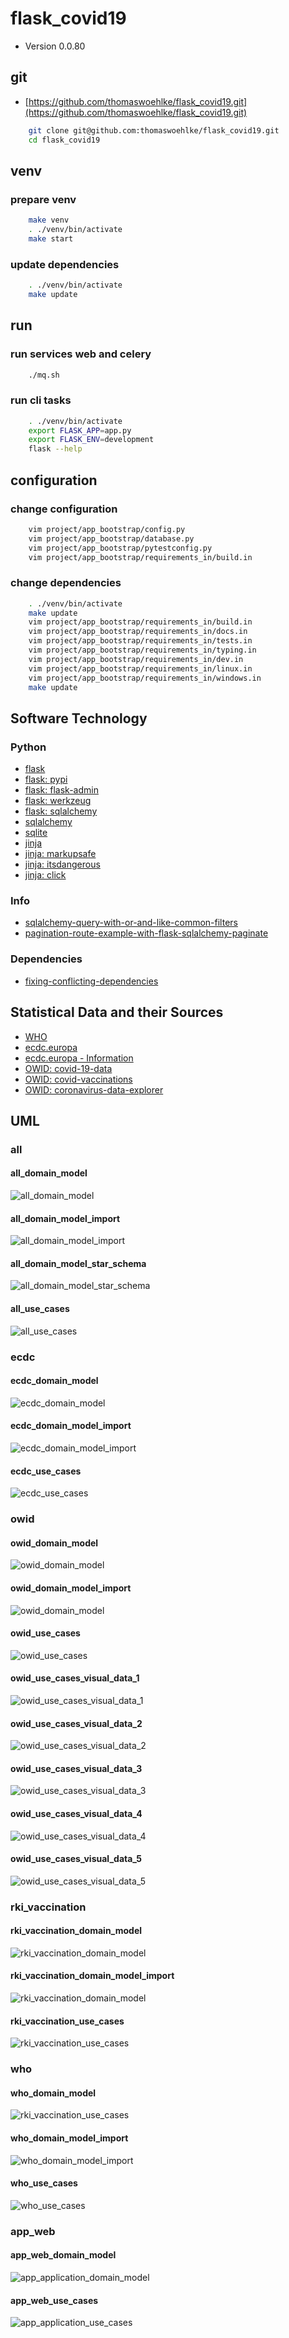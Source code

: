 # flask_covid19

* Version 0.0.80

## git

* [https://github.com/thomaswoehlke/flask_covid19.git](https://github.com/thomaswoehlke/flask_covid19.git)

````bash
    git clone git@github.com:thomaswoehlke/flask_covid19.git
    cd flask_covid19
````

## venv

### prepare venv

````bash
    make venv
    . ./venv/bin/activate
    make start
````

### update dependencies

````bash
    . ./venv/bin/activate
    make update
 ````

## run

### run services web and celery

````bash
    ./mq.sh
````

### run cli tasks

````bash
    . ./venv/bin/activate
    export FLASK_APP=app.py
    export FLASK_ENV=development
    flask --help
````

## configuration

### change configuration

````bash
    vim project/app_bootstrap/config.py
    vim project/app_bootstrap/database.py
    vim project/app_bootstrap/pytestconfig.py
    vim project/app_bootstrap/requirements_in/build.in
````

### change dependencies

````bash
    . ./venv/bin/activate
    make update
    vim project/app_bootstrap/requirements_in/build.in
    vim project/app_bootstrap/requirements_in/docs.in
    vim project/app_bootstrap/requirements_in/tests.in
    vim project/app_bootstrap/requirements_in/typing.in
    vim project/app_bootstrap/requirements_in/dev.in
    vim project/app_bootstrap/requirements_in/linux.in
    vim project/app_bootstrap/requirements_in/windows.in
    make update
````

## Software Technology

### Python

* [flask](https://flask.palletsprojects.com/en/1.1.x/)
* [flask: pypi](https://pypi.org/project/Flask/)
* [flask: flask-admin](https://github.com/flask-admin/flask-admin/)
* [flask: werkzeug](https://werkzeug.palletsprojects.com/en/1.0.x/)
* [flask: sqlalchemy](https://flask.palletsprojects.com/en/1.1.x/patterns/sqlalchemy/)
* [sqlalchemy](https://docs.sqlalchemy.org/en/13/)
* [sqlite](https://sqlite.org/docs.html)
* [jinja](https://jinja.palletsprojects.com/en/2.11.x/)
* [jinja: markupsafe](https://palletsprojects.com/p/markupsafe/)
* [jinja: itsdangerous](https://palletsprojects.com/p/itsdangerous/)
* [jinja: click](https://palletsprojects.com/p/click/)

### Info

* [sqlalchemy-query-with-or-and-like-common-filters](http://www.leeladharan.com/sqlalchemy-query-with-or-and-like-common-filters)
* [pagination-route-example-with-flask-sqlalchemy-paginate](https://riptutorial.com/flask/example/22201/pagination-route-example-with-flask-sqlalchemy-paginate)

### Dependencies

* [fixing-conflicting-dependencies](https://pip.pypa.io/en/latest/user_guide/#fixing-conflicting-dependencies)

## Statistical Data and their Sources

* [WHO](https://covid19.who.int/WHO-COVID-19-global-data.csv)
* [ecdc.europa](https://opendata.ecdc.europa.eu/covid19/casedistribution/csv)
* [ecdc.europa - Information](https://www.ecdc.europa.eu/en/publications-data/download-todays-data-geographic-distribution-covid-19-cases-worldwide)
* [OWID: covid-19-data](https://github.com/owid/covid-19-data)
* [OWID: covid-vaccinations](https://ourworldindata.org/covid-vaccinations)
* [OWID: coronavirus-data-explorer](https://ourworldindata.org/explorers/coronavirus-data-explorer)

## UML

### all

#### all_domain_model

![all_domain_model](docs/uml/data_all/img/all_domain_model.png)

#### all_domain_model_import

![all_domain_model_import](docs/uml/data_all/img/all_domain_model_import.png)

#### all_domain_model_star_schema

![all_domain_model_star_schema](docs/uml/data_all/img/all_domain_model_star_schema.png)

#### all_use_cases

![all_use_cases](docs/uml/data_all/img/all_use_cases.png)

### ecdc

#### ecdc_domain_model

![ecdc_domain_model](docs/uml/data_ecdc/img/ecdc_domain_model.png)

#### ecdc_domain_model_import

![ecdc_domain_model_import](docs/uml/data_ecdc/img/ecdc_domain_model_import.png)

#### ecdc_use_cases

![ecdc_use_cases](docs/uml/data_ecdc/img/ecdc_use_cases.png)

### owid

#### owid_domain_model

![owid_domain_model](docs/uml/data_owid/img/owid_domain_model.png)

#### owid_domain_model_import

![owid_domain_model](docs/uml/data_owid/img/owid_domain_model_import.png)

#### owid_use_cases

![owid_use_cases](docs/uml/data_owid/img/owid_use_cases.png)

#### owid_use_cases_visual_data_1

![owid_use_cases_visual_data_1](docs/uml/data_owid/use_cases__visual_data/img/owid_use_cases_visual_data_1.png)

#### owid_use_cases_visual_data_2

![owid_use_cases_visual_data_2](docs/uml/data_owid/use_cases__visual_data/img/owid_use_cases_visual_data_2.png)

#### owid_use_cases_visual_data_3

![owid_use_cases_visual_data_3](docs/uml/data_owid/use_cases__visual_data/img/owid_use_cases_visual_data_3.png)

#### owid_use_cases_visual_data_4

![owid_use_cases_visual_data_4](docs/uml/data_owid/use_cases__visual_data/img/owid_use_cases_visual_data_4.png)

#### owid_use_cases_visual_data_5

![owid_use_cases_visual_data_5](docs/uml/data_owid/use_cases__visual_data/img/owid_use_cases_visual_data_5.png)

### rki_vaccination

#### rki_vaccination_domain_model

![rki_vaccination_domain_model](docs/uml/data_vaccination/img/rki_vaccination_domain_model.png)

#### rki_vaccination_domain_model_import

![rki_vaccination_domain_model](docs/uml/data_vaccination/img/rki_vaccination_domain_model.png)

#### rki_vaccination_use_cases

![rki_vaccination_use_cases](docs/uml/data_vaccination/img/rki_vaccination_use_cases.png)

### who

#### who_domain_model

![rki_vaccination_use_cases](docs/uml/data_vaccination/img/rki_vaccination_use_cases.png)

#### who_domain_model_import

![who_domain_model_import](docs/uml/data_who/img/who_domain_model_import.png)

#### who_use_cases

![who_use_cases](docs/uml/data_who/img/who_use_cases.png)

### app_web

#### app_web_domain_model

![app_application_domain_model](docs/uml/app_web/uml/img/app_application_domain_model.png)

#### app_web_use_cases

![app_application_use_cases](docs/uml/app_web/uml/img/app_application_use_cases.png)
